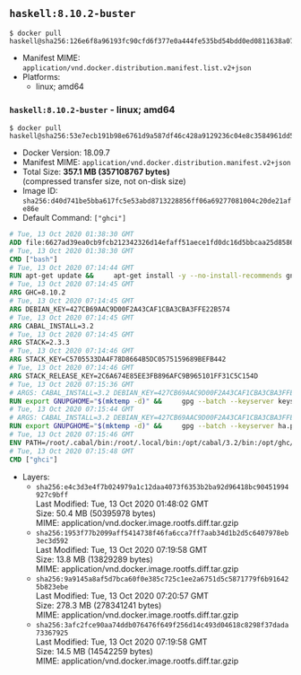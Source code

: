 ## `haskell:8.10.2-buster`

```console
$ docker pull haskell@sha256:126e6f8a96193fc90cfd6f377e0a444fe535bd54bdd0ed0811638a07f4ad5672
```

-	Manifest MIME: `application/vnd.docker.distribution.manifest.list.v2+json`
-	Platforms:
	-	linux; amd64

### `haskell:8.10.2-buster` - linux; amd64

```console
$ docker pull haskell@sha256:53e7ecb191b98e6761d9a587df46c428a9129236c04e8c3584961dd53db152eb
```

-	Docker Version: 18.09.7
-	Manifest MIME: `application/vnd.docker.distribution.manifest.v2+json`
-	Total Size: **357.1 MB (357108767 bytes)**  
	(compressed transfer size, not on-disk size)
-	Image ID: `sha256:d40d741be5bba617fc5e53abd8713228856ff06a69277081004c20de21afe86e`
-	Default Command: `["ghci"]`

```dockerfile
# Tue, 13 Oct 2020 01:38:30 GMT
ADD file:6627ad39ea0cb9fcb212342326d14efaff51aece1fd0dc16d5bbcaa25d858622 in / 
# Tue, 13 Oct 2020 01:38:30 GMT
CMD ["bash"]
# Tue, 13 Oct 2020 07:14:44 GMT
RUN apt-get update &&     apt-get install -y --no-install-recommends gnupg ca-certificates dirmngr &&     rm -rf /var/lib/apt/lists/*
# Tue, 13 Oct 2020 07:14:45 GMT
ARG GHC=8.10.2
# Tue, 13 Oct 2020 07:14:45 GMT
ARG DEBIAN_KEY=427CB69AAC9D00F2A43CAF1CBA3CBA3FFE22B574
# Tue, 13 Oct 2020 07:14:45 GMT
ARG CABAL_INSTALL=3.2
# Tue, 13 Oct 2020 07:14:45 GMT
ARG STACK=2.3.3
# Tue, 13 Oct 2020 07:14:46 GMT
ARG STACK_KEY=C5705533DA4F78D8664B5DC0575159689BEFB442
# Tue, 13 Oct 2020 07:14:46 GMT
ARG STACK_RELEASE_KEY=2C6A674E85EE3FB896AFC9B965101FF31C5C154D
# Tue, 13 Oct 2020 07:15:36 GMT
# ARGS: CABAL_INSTALL=3.2 DEBIAN_KEY=427CB69AAC9D00F2A43CAF1CBA3CBA3FFE22B574 GHC=8.10.2 STACK=2.3.3 STACK_KEY=C5705533DA4F78D8664B5DC0575159689BEFB442 STACK_RELEASE_KEY=2C6A674E85EE3FB896AFC9B965101FF31C5C154D
RUN export GNUPGHOME="$(mktemp -d)" &&     gpg --batch --keyserver keyserver.ubuntu.com --recv-keys ${DEBIAN_KEY} &&     gpg --batch --armor --export ${DEBIAN_KEY} > /etc/apt/trusted.gpg.d/haskell.org.gpg.asc &&     gpgconf --kill all &&     echo 'deb http://downloads.haskell.org/debian buster main' > /etc/apt/sources.list.d/ghc.list &&     apt-get update &&     apt-get install -y --no-install-recommends         cabal-install-${CABAL_INSTALL}         curl         g++         ghc-${GHC}         git         libsqlite3-dev         libtinfo-dev         make         netbase         openssh-client         xz-utils         zlib1g-dev &&     rm -rf "$GNUPGHOME" /var/lib/apt/lists/*
# Tue, 13 Oct 2020 07:15:44 GMT
# ARGS: CABAL_INSTALL=3.2 DEBIAN_KEY=427CB69AAC9D00F2A43CAF1CBA3CBA3FFE22B574 GHC=8.10.2 STACK=2.3.3 STACK_KEY=C5705533DA4F78D8664B5DC0575159689BEFB442 STACK_RELEASE_KEY=2C6A674E85EE3FB896AFC9B965101FF31C5C154D
RUN export GNUPGHOME="$(mktemp -d)" &&     gpg --batch --keyserver ha.pool.sks-keyservers.net --recv-keys ${STACK_KEY} &&     gpg --batch --keyserver ha.pool.sks-keyservers.net --recv-keys ${STACK_RELEASE_KEY} &&     curl -fSL https://github.com/commercialhaskell/stack/releases/download/v${STACK}/stack-${STACK}-linux-x86_64.tar.gz -o stack.tar.gz &&     curl -fSL https://github.com/commercialhaskell/stack/releases/download/v${STACK}/stack-${STACK}-linux-x86_64.tar.gz.asc -o stack.tar.gz.asc &&     gpg --batch --trusted-key 0x575159689BEFB442 --verify stack.tar.gz.asc stack.tar.gz &&     tar -xf stack.tar.gz -C /usr/local/bin --strip-components=1 &&     /usr/local/bin/stack config set system-ghc --global true &&     /usr/local/bin/stack config set install-ghc --global false &&     rm -rf "$GNUPGHOME" /var/lib/apt/lists/* /stack.tar.gz.asc /stack.tar.gz
# Tue, 13 Oct 2020 07:15:46 GMT
ENV PATH=/root/.cabal/bin:/root/.local/bin:/opt/cabal/3.2/bin:/opt/ghc/8.10.2/bin:/usr/local/sbin:/usr/local/bin:/usr/sbin:/usr/bin:/sbin:/bin
# Tue, 13 Oct 2020 07:15:48 GMT
CMD ["ghci"]
```

-	Layers:
	-	`sha256:e4c3d3e4f7b024979a1c12daa4073f6353b2ba92d96418bc90451994927c9bff`  
		Last Modified: Tue, 13 Oct 2020 01:48:02 GMT  
		Size: 50.4 MB (50395978 bytes)  
		MIME: application/vnd.docker.image.rootfs.diff.tar.gzip
	-	`sha256:1953f77b2099aff5414738f46fa6cca7ff7aab34d1b2d5c6407978eb3ec3d592`  
		Last Modified: Tue, 13 Oct 2020 07:19:58 GMT  
		Size: 13.8 MB (13829289 bytes)  
		MIME: application/vnd.docker.image.rootfs.diff.tar.gzip
	-	`sha256:9a9145a8af5d7bca60f0e385c725c1ee2a6751d5c5871779f6b916425b823ebe`  
		Last Modified: Tue, 13 Oct 2020 07:20:57 GMT  
		Size: 278.3 MB (278341241 bytes)  
		MIME: application/vnd.docker.image.rootfs.diff.tar.gzip
	-	`sha256:3afc2fce90aa74ddb076476f649f256d14c493d04618c8298f37dada73367925`  
		Last Modified: Tue, 13 Oct 2020 07:19:58 GMT  
		Size: 14.5 MB (14542259 bytes)  
		MIME: application/vnd.docker.image.rootfs.diff.tar.gzip
